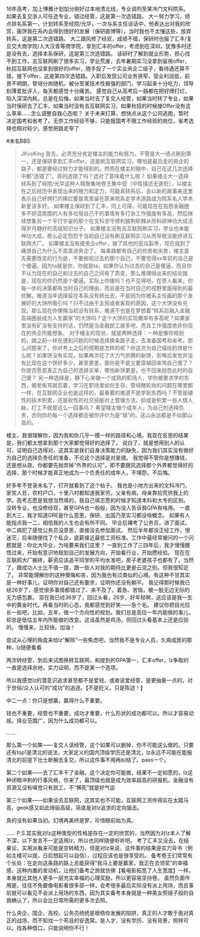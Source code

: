 16年高考，加上博雅计划加分刚好过本地清北线，专业调剂至某冷门文科院系。如果去复交浙人可任选专业，错过经管，这是第一次选错路。
大一努力学习，绩点排名系第一，计划转系至经院/光华，一次与系主任谈话中，他表达出对我的欣赏，画饼我在系内会得到很好的发展（保研直博等），当时我也不太懂这些，放弃转系，这是第二次选错路。
大二跟风修了经双，成绩不错，保研时也报了汇丰/复旦交大商学院/人大汉青等商学院，拿到汇丰的offer，考虑到在深圳，犹豫多时还是没有去，选择本系保研，这是第三次选错路。
读研时了解到就业形势，担心找不到工作，去互联网刷了很多实习，学业荒废，去年暑期实习没拿到留用offer，秋招互联网也没拿到很好的offer，随手投了一个实业央企二级子，看待遇还算不错，接下offer，这是第四次选错路。入职后发现公司业务狭窄，营业利润低，前景不明朗，管培分岗随机，被分至某技术性极强的部门，学习起来十分吃力，领导刻薄爱批评人，每天都感觉十分痛苦。
感觉自己从高考后一路都在把好牌打烂，陷入深深内耗，总是在后悔，如果当时去了复交人经管，如果当时转了专业，如果当时保研去了汇丰，如果当时没有去互联网实习，如果秋招的时候接Offer没有这么草率……怎么调整自我心态呢？
关于未来打算，想快点从这个公司逃跑，暂时决定国考和省考了。无奈工作经验不够，只能报国考不限工作经验的岗位，省考选择也相对较少。感觉把路走窄了

#未名BBS 

> JKvsKing
首先，必须充分肯定楼主的能力和努力。不管是大一绩点刷到第一，还是保研拿到汇丰offer，还是刷互联网实习，哪怕是最后走的央企的路子，都是要经过努力才能得到的。然而在楼主的眼中，自己在这几次选择中都“选错了”。真的选错了吗？选对了意味着什么呢？
如果楼主大一选择转系到了经院/光华这种人精聚集地卷王集中营（中性描述无褒贬），以楼主在之后经历中表现出来的眼力和定力，可能真转系后，会以新的故事来这里表示自己好牌打的稀烂要是乖乖留在原来院系走学术道路成为院系名人学术新星该多好。
如果楼主保研到了汇丰，同上可得，可能现在在抱怨金融圈多不好混周围的人有多垃圾自己干的事情有多打杂工作强度有多高，然后继续想象另一个平行宇宙的那个在文科坚守顺利披荆斩棘从而科研神功大成活得岁月静好的高级知识分子。
如果楼主没有去互联网刷实习，学业也未能神功大成，那么必定怨怼于当初自己没有刷互联网实习从而导致没能挤进互联网大厂。
如果楼主没有接央企offer，接了其他的歪瓜裂枣，现在就到了痛恨自己为什么不乖乖进央企了。
每条路都有自己的优势和劣势，楼主首先需要改变的行为是，不要俯视过去的那个自己，不要觉得xx年前的自己是个傻逼。因为ta就是你，你就是ta，如果你认为过去的自己是傻逼，而且你不认为现在的自己和过去的自己之间有了质变，那么推理得出来的结论就是，现在的你仍然是个傻逼。实际上你傻吗？也不见得吧，在旁人看来，你每一步的决策都有当时自己的理由，而且是在当时自己的视野里面得到的最优解。难道当年选择留在本系没有转出去，不是因为你被系主任画的那个发展好的大饼所吸引吗？只不过由于主观或者客观的原因，这个大饼没有兑现。那么现在你懊悔当初没有转系，难道不也是在梦想着“转系后融入金融高端圈层成为人生赢家”的大饼吗？这个大饼的实现概率有多高呢？如果家里没有矿没有支持的话，仍然是当金融民工居多吧，而且工作强度绝非你现在的央企所能想象。
对于楼主的现状，就是两种选择：一种是像你规划的，跟之前一样在遇到问题的时候选择换条路子走，去准备国考和省考。那么问题来了，你对考上之后的预期是怎样的呢？你这次为自己描绘的饼是什么呢？如果饼没有实现，如果再次花了大力气折腾的新饼，到嘴后发觉并没有比现在这个饼好多少，甚至更差，那你是不是又要穿越回来骂自己傻了？你是否愿意真正为自己的选择买单，哪怕新饼更差，也不回来抱怨此时的自己傻？
另一种选择是，静下心来做一个成熟的职场人，学你被要求学的东西，被老板骂就忍着，学习在职场里如何生存。管培瞎轮岗的问题在哪里都一样，在互联网企业也是这样的，最重要的难道不是学到东西吗？不管是硬性的技术积累，还是软性的社交技能对上管理方法，抑或是积累一些人情人脉，打工不就是这么一回事吗？
希望楼主做个成年人，为自己的选择负责，否则你的每一个选择都会被你评价为是“错”的。这山永远都是不如那山高的。

楼主，我很理解你，因为我和你几乎一模一样的路径和心境。我现在反思的结果是，我们都太想拿到那个大家都觉得好的选择了。
说白了，就是想用别人的认可，证明自己选得对。这其实是我们自身决策能力的缺失，因为我们其实没有做好为自己的选择负责任的准备，不论这个选择是对是错。
我觉得不管你是想赚钱，还是想从政，你都要先抛弃掉“外界的认可”，即不要跟风选择那个外界都觉得好的选择，那个时候才能真正地成为一个负责任的成年人，不埋怨，不后悔。

好多年不登录未名了，打开就看到了这个帖子。
我也是小地方出来的文科冷门，家贫人丑，农村户口，十里八村都知道我家穷。父亲有病，母亲靠拾荒供我上的学。高考志愿是我想当然填的，我自己填志愿的时候才知道本科和大专的区别。
没转专业，也没修经双，甚至GPA也一般般，因为没人告诉我GPA有啥用。
一直到大三，我才知道GRE是什么意思，保研、出国乃至实习都没啥概念。
如果有人能指点我一二，相信我的人生也会有所不同。
毕业后裸考了公务员，进了面试，中二病犯了感觉公务员没意思，直接没去参加面试。
然后半年都没正经工作，很迷茫，后来随便找了个私企，底薪接近最低工资标准。工作中最经常被问的一个问题就是：你北大毕业，为啥要来我们这里？
一直到工作了三四年后，我才慢慢醒悟过来，开始有意识地规划自己的发展方向，开始看行业，开始攒经验。
现在在互联网大厂搬砖，薪资应该追平同学的平均水准吧，房子老婆孩子也都有了。当然了，跟成功人士比不值一提，跟一些人对我的期待比更是云泥之别。但我很知足了。
非常能理解你的这种懊悔和丧，因为我也有过类似的心境。有这种不甘其实是一种好事儿，证明你对自己还有要求，证明你还没有躺平。
我记得那时候我已经26岁了，感觉很多事情都错过了、来不及了，着急、苦恼，被一股无边无际的无力感包裹。
现在我已经36岁了，回过头看，26岁，好年轻啊，这应该是我一生中的黄金时代。再看当时的心态，我都感觉到好笑——急个毛。
建议你把目光拉长一些吧，比如，五年，做一个方向性的规划。我们总是高估一年内能做的事儿，却总是低估五年内所能做的改变。这话虽然是鸡汤，但回过头看基本上还是应验的。
慢慢来，比较快。加油！

尝试从心理的角度来给lz“解除”一些焦虑吧，当然我不是专业人员，久病成医的那种，lz随便看看

两次转经管，到后来试图换转互联网，和提到的GPA第一，汇丰offer，lz争取的一直是选择余地，实力证明，而不是某一个选项。

所以我感觉lz的潜意识追求甚至都不是爱钱，或者说爱经管，是更抽象一点的，对于世俗/众人认可的“成功”的追逐。【不是贬义，只是陈述！】

中二一点：你只是想赢，赢得什么不重要。

钱也不重要，经管也不重要，成功才重要，什么形状的成功都可以。所以才容易动摇，择业范围广，因为什么成功都可以。

……

那么第一个如果——复交人读经管，这个如果可以删掉，你不可能这么做的。只要还有top1是清北的说法，大家定义的国内顶级学历还是清北，lz永远不可能在能报清北的前提下壮士断腕去复交。所以这件事不用再纠结了。pass一个。

第二个如果——去了汇丰干了金融，这个决定你可能做，结果不一定如愿的，lz这种闭眼冲刺的行事风格，你来了，最顶级也就是成为效率超高的研报机，金融没有资源又没有嗅觉只有民工，不“横死”就是好气运

第三个如果——如果没去互联网，这其实也不可能，互联网工资传得实在太踏马高，geek感又如此绮丽高级，简直是对lz追求的定向狙击。

真的没有如果当初。幻境再美终是梦，珍惜眼前始为真。

……
P.S.其实我对lz这种类型的性格是存在一定的欣赏的，当然因为对lz本人了解不深，以下发言不一定适用lz，所以也同样随便听听吧。
考了汇丰又没去，在结果论，实用派看来可能是空转精力，但是对lz来说，这件事的结果是实力背书（例如主楼可以提，日后想起可以自信），过程应该也是很享受的。
备考卷王们常常有个长处：在走向这条路的路上总能获得“我马上要是赢家，我正在去领奖”的幸福感，这种内置的发动机，让他们备考之旅就仿佛【看电影拓宽了人生宽度】一样，本身就比其他人更多一层充实幸福的心理奖励，所以更容易坚持卷。
虽然负面作用是，往往不免要像电影看很多部一样，会考很多最后实际没有派上用场，而且事前就可以看见不会派上用场的东西，因为其实备考本身就是一种美女照镜子般的自我确认了，所以会比日常所需的更多次去照。

什么央企、国企、高校、公务员统统是桎梏你发展的陷阱，真正的人才敢于面对真正的战场，而不知找一个苟且的安逸窝。是人才，没有学历、没有背景，照样可以。找各种借口，只能说明你不行！